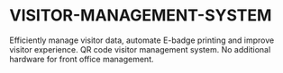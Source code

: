 # VISITOR-MANAGEMENT-SYSTEM
Efficiently manage visitor data, automate E-badge printing and improve visitor experience. QR code visitor management system. No additional hardware for front office management.
